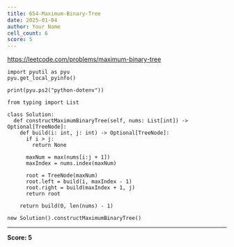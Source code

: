 ```yaml
---
title: 654-Maximum-Binary-Tree
date: 2025-01-04
author: Your Name
cell_count: 6
score: 5
---
```


https://leetcode.com/problems/maximum-binary-tree


```
import pyutil as pyu
pyu.get_local_pyinfo()
```


```
print(pyu.ps2("python-dotenv"))
```


```
from typing import List
```


```
class Solution:
  def constructMaximumBinaryTree(self, nums: List[int]) -> Optional[TreeNode]:
    def build(i: int, j: int) -> Optional[TreeNode]:
      if i > j:
        return None

      maxNum = max(nums[i:j + 1])
      maxIndex = nums.index(maxNum)

      root = TreeNode(maxNum)
      root.left = build(i, maxIndex - 1)
      root.right = build(maxIndex + 1, j)
      return root

    return build(0, len(nums) - 1)
```


```
new Solution().constructMaximumBinaryTree()
```


---
**Score: 5**
